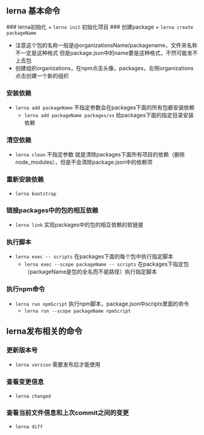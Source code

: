 ## lerna 基本命令
### lerna初始化
+ `lerna init` 初始化项目
### 创建package
+ `lerna create packageName`
  + 注意这个包的名称一般是@organizationsName/packagename，文件夹名称不一定是这种格式 但是package.json中的name要是这种格式，不然可能发不上去包
  + 创建组织organizations，在npm点击头像，packages，左侧organizations点击创建一个新的组织
### 安装依赖
+ `lerna add packageName` 不指定参数会在packages下面的所有包都安装依赖
  + `lerna add packageName packages/xx` 给packages下面的指定目录安装依赖
### 清空依赖
+ `lerna clean` 不指定参数 就是清除packages下面所有项目的依赖（删除node_modules），但是不会清除package.json中的依赖项
### 重新安装依赖
+ `lerna bootstrap`
### 链接packages中的包的相互依赖
+ `lerna link` 实现packages中的包的相互依赖的软链接
### 执行脚本
+ `lerna exec -- scripts` 在packages下面的每个包中执行指定脚本
  + `lerna exec --scope packageName -- scripts` 在packages下指定包（packageName是包的全名而不是路径）执行指定脚本
### 执行npm命令
+ `lerna run npmScript` 执行npm脚本，package.json中scripts里面的命令
  + `lerna run --scope packageName npmScript`


## lerna发布相关的命令
### 更新版本号
+ `lerna version` 需要发布后才能使用
### 查看变更信息
+ `lerna changed`
### 查看当前文件信息和上次commit之间的变更
+ `lerna diff`
